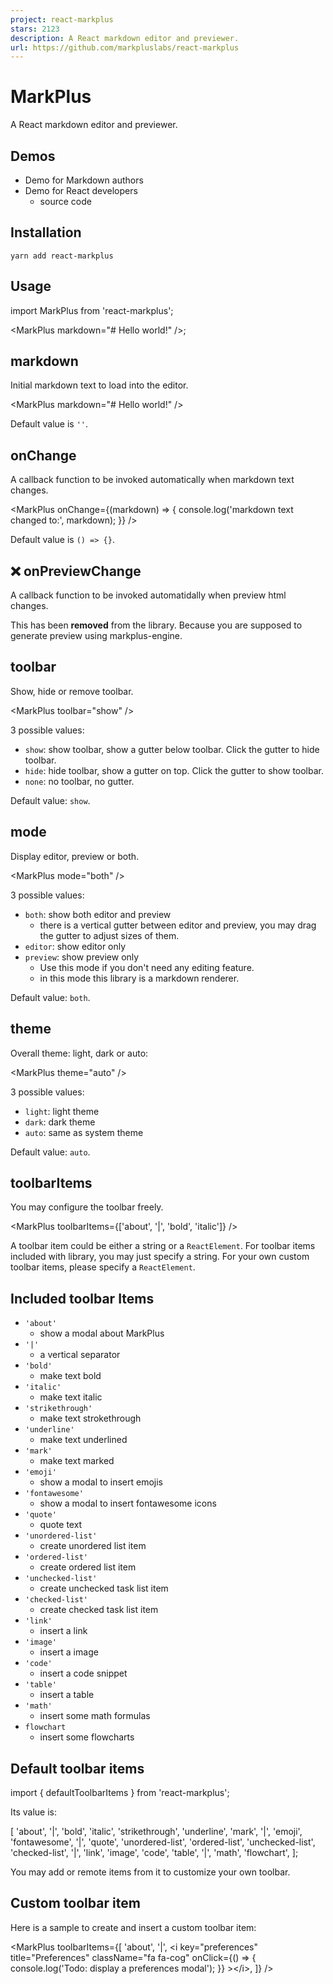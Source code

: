 ```yaml
---
project: react-markplus
stars: 2123
description: A React markdown editor and previewer.
url: https://github.com/markpluslabs/react-markplus
---
```


MarkPlus
========

A React markdown editor and previewer.

Demos
-----

-   Demo for Markdown authors
-   Demo for React developers
    -   source code

Installation
------------

```
yarn add react-markplus
```

Usage
-----

import MarkPlus from 'react-markplus';

<MarkPlus markdown\="# Hello world!" />;

markdown
--------

Initial markdown text to load into the editor.

<MarkPlus markdown\="# Hello world!" />

Default value is `''`.

onChange
--------

A callback function to be invoked automatically when markdown text changes.

<MarkPlus
  onChange\={(markdown) \=> {
    console.log('markdown text changed to:', markdown);
  }}
/>

Default value is `() => {}`.

❌ onPreviewChange
-----------------

A callback function to be invoked automatidally when preview html changes.

This has been **removed** from the library. Because you are supposed to generate preview using markplus-engine.

toolbar
-------

Show, hide or remove toolbar.

<MarkPlus toolbar\="show" />

3 possible values:

-   `show`: show toolbar, show a gutter below toolbar. Click the gutter to hide toolbar.
-   `hide`: hide toolbar, show a gutter on top. Click the gutter to show toolbar.
-   `none`: no toolbar, no gutter.

Default value: `show`.

mode
----

Display editor, preview or both.

<MarkPlus mode\="both" />

3 possible values:

-   `both`: show both editor and preview
    -   there is a vertical gutter between editor and preview, you may drag the gutter to adjust sizes of them.
-   `editor`: show editor only
-   `preview`: show preview only
    -   Use this mode if you don't need any editing feature.
    -   in this mode this library is a markdown renderer.

Default value: `both`.

theme
-----

Overall theme: light, dark or auto:

<MarkPlus theme\="auto" />

3 possible values:

-   `light`: light theme
-   `dark`: dark theme
-   `auto`: same as system theme

Default value: `auto`.

toolbarItems
------------

You may configure the toolbar freely.

<MarkPlus toolbarItems\={\['about', '|', 'bold', 'italic'\]} />

A toolbar item could be either a string or a `ReactElement`. For toolbar items included with library, you may just specify a string. For your own custom toolbar items, please specify a `ReactElement`.

Included toolbar Items
----------------------

-   `'about'`
    -   show a modal about MarkPlus
-   `'|'`
    -   a vertical separator
-   `'bold'`
    -   make text bold
-   `'italic'`
    -   make text italic
-   `'strikethrough'`
    -   make text strokethrough
-   `'underline'`
    -   make text underlined
-   `'mark'`
    -   make text marked
-   `'emoji'`
    -   show a modal to insert emojis
-   `'fontawesome'`
    -   show a modal to insert fontawesome icons
-   `'quote'`
    -   quote text
-   `'unordered-list'`
    -   create unordered list item
-   `'ordered-list'`
    -   create ordered list item
-   `'unchecked-list'`
    -   create unchecked task list item
-   `'checked-list'`
    -   create checked task list item
-   `'link'`
    -   insert a link
-   `'image'`
    -   insert a image
-   `'code'`
    -   insert a code snippet
-   `'table'`
    -   insert a table
-   `'math'`
    -   insert some math formulas
-   `flowchart`
    -   insert some flowcharts

Default toolbar items
---------------------

import { defaultToolbarItems } from 'react-markplus';

Its value is:

\[
  'about',
  '|',
  'bold',
  'italic',
  'strikethrough',
  'underline',
  'mark',
  '|',
  'emoji',
  'fontawesome',
  '|',
  'quote',
  'unordered-list',
  'ordered-list',
  'unchecked-list',
  'checked-list',
  '|',
  'link',
  'image',
  'code',
  'table',
  '|',
  'math',
  'flowchart',
\];

You may add or remote items from it to customize your own toolbar.

Custom toolbar item
-------------------

Here is a sample to create and insert a custom toolbar item:

<MarkPlus
  toolbarItems\={\[
    'about',
    '|',
    <i
      key\="preferences"
      title\="Preferences"
      className\="fa fa-cog"
      onClick\={() \=> {
        console.log('Todo: display a preferences modal');
      }}
    \></i\>,
  \]}
/>
